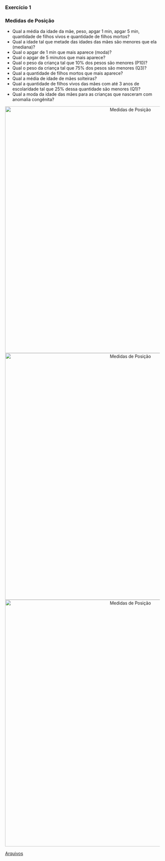 ### Exercício 1

### Medidas de Posição

- Qual a média da idade da mãe, peso, apgar 1 min, apgar 5 min, quantidade de filhos vivos e quantidade de filhos mortos?
- Qual a idade tal que metade das idades das mães são menores que ela (mediana)?
- Qual o apgar de 1 min que mais aparece (moda)?
- Qual o apgar de 5 minutos que mais aparece?
- Qual o peso da criança tal que 10% dos pesos são menores (P10)?
- Qual o peso da criança tal que 75% dos pesos são menores (Q3)?
- Qual a quantidade de filhos mortos que mais aparece?
- Qual a média de idade de mães solteiras?
- Qual a quantidade de filhos vivos das mães com até 3 anos de escolaridade tal que 25% dessa quantidade são menores (Q1)?
- Qual a moda da idade das mães para as crianças que nasceram com anomalia congênita?


<center><img src="https://user-images.githubusercontent.com/67449365/145678785-fe9f96bf-b4a4-4ab9-ae6f-6f1b683dce48.png" alt ="Medidas de Posição" width="800"></center>

<center><img src="https://user-images.githubusercontent.com/67449365/145678787-f642aa18-1903-4d5b-bcdc-a7a04b32cfde.png" alt ="Medidas de Posição" width="800"></center>

<center><img src="https://user-images.githubusercontent.com/67449365/145678788-d9140305-139b-4111-819e-cd62bf528cd3.png" alt ="Medidas de Posição" width="800"></center>


[Arquivos](https://github.com/ThayaneMoreira/BusinessAnalytics-BigData/tree/main/Data_Analysis/DataScience-Python/Thayane-Moreira-2103006.ipynb)